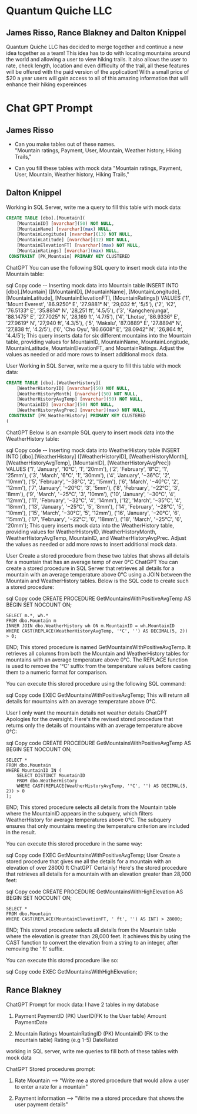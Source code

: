 # Quantum Quiche LLC

## James Risso, Rance Blakney and Dalton Knippel

Quantum Quiche LLC has decided to merge together and continue a new idea together as a team! This idea has to do with locating mountains around the world and allowing a user to view hiking trails. It also allows the user to rate, check length, location and even difficulty of the trail, all these features will be offered with the paid version of the application! With a small price of $20 a year users will gain access to all of this amazing information that will enhance their hiking expereinces
 


# Chat GPT Prompt 

## James Risso

* Can you make tables out of these names.    
 "Mountain ratings,
 Payment, 
 User, 
 Mountain, 
 Weather history, 
 Hiking Trails,"

* Can you fill these tables with mock data
  "Mountain ratings,
  Payment, 
  User, 
  Mountain, 
  Weather history, 
  Hiking Trails,"

## Dalton Knippel

Working in SQL Server, write me a query to fill this table with mock data:

```sql
CREATE TABLE [dbo].[Mountain](
	[MountainID] [nvarchar](50) NOT NULL,
	[MountainName] [nvarchar](max) NULL,
	[MountainLongitude] [nvarchar](13) NOT NULL,
	[MountainLatitude] [nvarchar](12) NOT NULL,
	[MountainElevationFT] [nvarchar](max) NOT NULL,
	[MountainRatings] [nvarchar](max) NULL,
 CONSTRAINT [PK_Mountain] PRIMARY KEY CLUSTERED
```

ChatGPT
You can use the following SQL query to insert mock data into the Mountain table:

sql
Copy code
-- Inserting mock data into Mountain table
INSERT INTO [dbo].[Mountain] ([MountainID], [MountainName], [MountainLongitude], [MountainLatitude], [MountainElevationFT], [MountainRatings])
VALUES 
('1', 'Mount Everest', '86.9250° E', '27.9881° N', '29,032 ft', '5/5'),
('2', 'K2', '76.5133° E', '35.8814° N', '28,251 ft', '4.5/5'),
('3', 'Kangchenjunga', '88.1475° E', '27.7025° N', '28,169 ft', '4.7/5'),
('4', 'Lhotse', '86.9336° E', '27.9619° N', '27,940 ft', '4.3/5'),
('5', 'Makalu', '87.0889° E', '27.8894° N', '27,838 ft', '4.2/5'),
('6', 'Cho Oyu', '86.6608° E', '28.0942° N', '26,864 ft', '4.4/5');
This query inserts data for six different mountains into the Mountain table, providing values for MountainID, MountainName, MountainLongitude, MountainLatitude, MountainElevationFT, and MountainRatings. Adjust the values as needed or add more rows to insert additional mock data.

User
Working in SQL Server, write me a query to fill this table with mock data:

```sql
CREATE TABLE [dbo].[WeatherHistory](
	[WeatherHistoryID] [nvarchar](50) NOT NULL,
	[WeatherHistoryMonth] [nvarchar](50) NOT NULL,
	[WeatherHistoryAvgTemp] [nvarchar](50) NOT NULL,
	[MountainID] [nvarchar](50) NOT NULL,
	[WeatherHistoryAvgPrec] [nvarchar](max) NOT NULL,
 CONSTRAINT [PK_WeatherHistory] PRIMARY KEY CLUSTERED 
(
```
ChatGPT
Below is an example SQL query to insert mock data into the WeatherHistory table:

sql
Copy code
-- Inserting mock data into WeatherHistory table
INSERT INTO [dbo].[WeatherHistory] ([WeatherHistoryID], [WeatherHistoryMonth], [WeatherHistoryAvgTemp], [MountainID], [WeatherHistoryAvgPrec])
VALUES 
('1', 'January', '10°C', '1', '20mm'),
('2', 'February', '8°C', '1', '25mm'),
('3', 'March', '6°C', '1', '30mm'),
('4', 'January', '−36°C', '2', '10mm'),
('5', 'February', '−38°C', '2', '15mm'),
('6', 'March', '−40°C', '2', '12mm'),
('7', 'January', '−20°C', '3', '5mm'),
('8', 'February', '−22°C', '3', '8mm'),
('9', 'March', '−25°C', '3', '10mm'),
('10', 'January', '−30°C', '4', '12mm'),
('11', 'February', '−32°C', '4', '14mm'),
('12', 'March', '−35°C', '4', '18mm'),
('13', 'January', '−25°C', '5', '8mm'),
('14', 'February', '−28°C', '5', '10mm'),
('15', 'March', '−30°C', '5', '12mm'),
('16', 'January', '−20°C', '6', '15mm'),
('17', 'February', '−22°C', '6', '18mm'),
('18', 'March', '−25°C', '6', '20mm');
This query inserts mock data into the WeatherHistory table, providing values for WeatherHistoryID, WeatherHistoryMonth, WeatherHistoryAvgTemp, MountainID, and WeatherHistoryAvgPrec. Adjust the values as needed or add more rows to insert additional mock data.

User
Create a stored procedure from these two tables that shows all details for a mountain that has an average temp of over 0°C
ChatGPT
You can create a stored procedure in SQL Server that retrieves all details for a mountain with an average temperature above 0°C using a JOIN between the Mountain and WeatherHistory tables. Below is the SQL code to create such a stored procedure:

sql
Copy code
CREATE PROCEDURE GetMountainsWithPositiveAvgTemp
AS
BEGIN
    SET NOCOUNT ON;

    SELECT m.*, wh.*
    FROM dbo.Mountain m
    INNER JOIN dbo.WeatherHistory wh ON m.MountainID = wh.MountainID
    WHERE CAST(REPLACE(WeatherHistoryAvgTemp, '°C', '') AS DECIMAL(5, 2)) > 0;
END;
This stored procedure is named GetMountainsWithPositiveAvgTemp. It retrieves all columns from both the Mountain and WeatherHistory tables for mountains with an average temperature above 0°C. The REPLACE function is used to remove the '°C' suffix from the temperature values before casting them to a numeric format for comparison.

You can execute this stored procedure using the following SQL command:

sql
Copy code
EXEC GetMountainsWithPositiveAvgTemp;
This will return all details for mountains with an average temperature above 0°C.

User
I only want the mountain details not weather details 
ChatGPT
Apologies for the oversight. Here's the revised stored procedure that returns only the details of mountains with an average temperature above 0°C:

sql
Copy code
CREATE PROCEDURE GetMountainsWithPositiveAvgTemp
AS
BEGIN
    SET NOCOUNT ON;

    SELECT *
    FROM dbo.Mountain
    WHERE MountainID IN (
        SELECT DISTINCT MountainID
        FROM dbo.WeatherHistory
        WHERE CAST(REPLACE(WeatherHistoryAvgTemp, '°C', '') AS DECIMAL(5, 2)) > 0
    );
END;
This stored procedure selects all details from the Mountain table where the MountainID appears in the subquery, which filters WeatherHistory for average temperatures above 0°C. The subquery ensures that only mountains meeting the temperature criterion are included in the result.

You can execute this stored procedure in the same way:

sql
Copy code
EXEC GetMountainsWithPositiveAvgTemp;
User
Create a stored procedure that gives me all the details for a mountain with an elevation of over 28000 ft
ChatGPT
Certainly! Here's the stored procedure that retrieves all details for a mountain with an elevation greater than 28,000 feet:

sql
Copy code
CREATE PROCEDURE GetMountainsWithHighElevation
AS
BEGIN
    SET NOCOUNT ON;

    SELECT *
    FROM dbo.Mountain
    WHERE CAST(REPLACE(MountainElevationFT, ' ft', '') AS INT) > 28000;
END;
This stored procedure selects all details from the Mountain table where the elevation is greater than 28,000 feet. It achieves this by using the CAST function to convert the elevation from a string to an integer, after removing the ' ft' suffix.

You can execute this stored procedure like so:

sql
Copy code
EXEC GetMountainsWithHighElevation;


## Rance Blakney 

ChatGPT Prompt for mock data: 
I have 2 tables in my database 

1. Payment 
PaymentID (PK)
UserID(FK to the User table)
Amount 
PaymentDate


2. Mountain Ratings 
MountainRatingID (PK)
MountainID (FK to the mountain table)
Rating (e.g 1-5)
DateRated

working in SQL server, 
write me queries to fill both of these tables with mock data 


ChatGPT Stored procedures prompt:
1. Rate Mountain -->
"Write me a stored procedure that would allow a user to enter a rate for a mountain"

2. Payment information -->
"Write me a stored procedure that shows the user payment details" 





